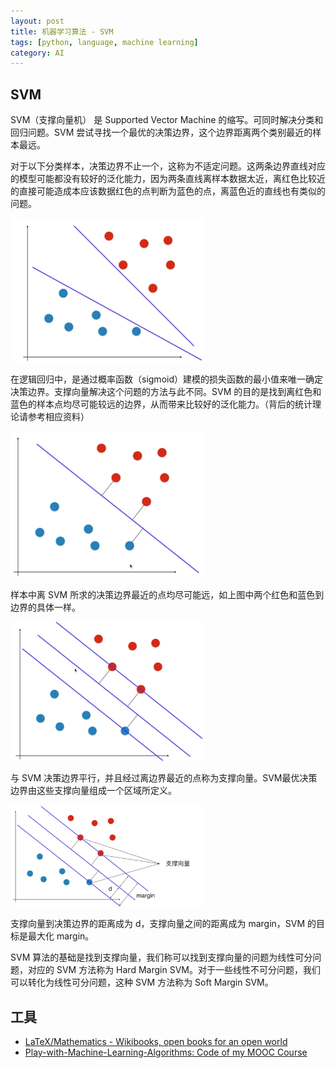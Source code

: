 ```yaml
---
layout: post
title: 机器学习算法 - SVM
tags: [python, language, machine learning]
category: AI
---
```


## SVM

SVM（支撑向量机） 是 Supported Vector Machine 的缩写。可同时解决分类和回归问题。SVM 尝试寻找一个最优的决策边界，这个边界距离两个类别最近的样本最远。

对于以下分类样本，决策边界不止一个，这称为不适定问题。这两条边界直线对应的模型可能都没有较好的泛化能力，因为两条直线离样本数据太近，离红色比较近的直接可能造成本应该数据红色的点判断为蓝色的点，离蓝色近的直线也有类似的问题。

<img src="../resources/images/image-20200217180723913.png" alt="image-20200217180723913" style="zoom:30%;" />

在逻辑回归中，是通过概率函数（sigmoid）建模的损失函数的最小值来唯一确定决策边界。支撑向量解决这个问题的方法与此不同。SVM 的目的是找到离红色和蓝色的样本点均尽可能较远的边界，从而带来比较好的泛化能力。（背后的统计理论请参考相应资料）

<img src="../resources/images/image-20200217181639500.png" alt="image-20200217181639500" style="zoom:30%;" />

样本中离 SVM 所求的决策边界最近的点均尽可能远，如上图中两个红色和蓝色到边界的具体一样。

<img src="../resources/images/image-20200217182341953.png" alt="image-20200217182341953" style="zoom:30%;" />

与 SVM 决策边界平行，并且经过离边界最近的点称为支撑向量。SVM最优决策边界由这些支撑向量组成一个区域所定义。

<img src="../resources/images/image-20200217182821880.png" alt="image-20200217182821880" style="zoom:30%;" />

支撑向量到决策边界的距离成为 d，支撑向量之间的距离成为 margin，SVM 的目标是最大化 margin。

SVM 算法的基础是找到支撑向量，我们称可以找到支撑向量的问题为线性可分问题，对应的 SVM 方法称为 Hard Margin SVM。对于一些线性不可分问题，我们可以转化为线性可分问题，这种 SVM 方法称为 Soft Margin SVM。

## 工具

- [LaTeX/Mathematics - Wikibooks, open books for an open world](https://en.wikibooks.org/wiki/LaTeX/Mathematics)
- [Play-with-Machine-Learning-Algorithms: Code of my MOOC Course](https://github.com/liuyubobobo/Play-with-Machine-Learning-Algorithms)
